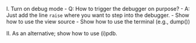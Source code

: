 I. Turn on debug mode
    - Q: How to trigger the debugger on purpose?
        - A: Just add the line `raise` where you want to step into the debugger.
    - Show how to use the view source
    - Show how to use the terminal (e.g., dump())

II. As an alternative; show how to use (i)pdb.
